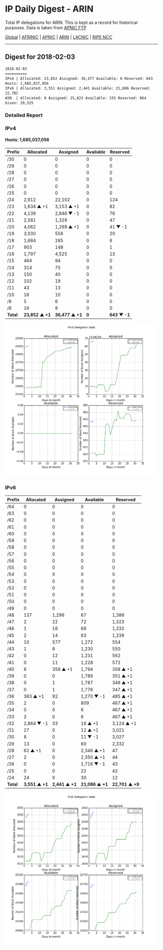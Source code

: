 # IP Daily Digest - ARIN 

Total IP delegations for ARIN. This is kept as a record for historical purposes. Data is taken from [APNIC FTP](https://ftp.apnic.net/)

[Global](https://github.com/csmets/IP-Daily-Digest) | [AFRINIC](https://github.com/csmets/IP-Daily-Digest/tree/master/archives/AFRINIC) | [APNIC](https://github.com/csmets/IP-Daily-Digest/tree/master/archives/APNIC) | [ARIN](https://github.com/csmets/IP-Daily-Digest/tree/master/archives/ARIN) | [LACNIC](https://github.com/csmets/IP-Daily-Digest/tree/master/archives/LACNIC) | [RIPE NCC](https://github.com/csmets/IP-Daily-Digest/tree/master/archives/RIPE_NCC)

---

## Digest for 2018-02-03
```
2018-02-03
==========
IPv4 | Allocated: 23,852 Assigned: 36,477 Available: 0 Reserved: 643 Hosts: 1,685,037,056
IPv6 | Allocated: 3,551 Assigned: 2,441 Available: 21,086 Reserved: 22,701
ASN  | Allocated: 0 Assigned: 25,823 Available: 155 Reserved: 864 Given: 29,525
```

### Detailed Report

### IPv4

#### Hosts: **1,685,037,056**

| Prefix | Allocated | Assigned | Available | Reserved |
| ----- | ----- | ----- | ----- | ----- |
| /30 | 0 | 0 | 0 | 0 |
| /29 | 0 | 0 | 0 | 0 |
| /28 | 0 | 0 | 0 | 0 |
| /27 | 0 | 0 | 0 | 0 |
| /26 | 0 | 0 | 0 | 0 |
| /25 | 0 | 0 | 0 | 0 |
| /24 | 2,912 | 22,102 | 0 | 124 |
| /23 | 1,634 ▲ +1 | 3,153 ▲ +1 | 0 | 82 |
| /22 | 4,139 | 2,846 ▼ -1 | 0 | 76 |
| /21 | 2,581 | 1,329 | 0 | 47 |
| /20 | 4,062 | 1,268 ▲ +1 | 0 | 41 ▼ -1 |
| /19 | 3,030 | 556 | 0 | 20 |
| /18 | 1,684 | 285 | 0 | 6 |
| /17 | 903 | 148 | 0 | 1 |
| /16 | 1,797 | 4,525 | 0 | 13 |
| /15 | 464 | 94 | 0 | 0 |
| /14 | 314 | 75 | 0 | 0 |
| /13 | 150 | 40 | 0 | 0 |
| /12 | 102 | 19 | 0 | 0 |
| /11 | 43 | 13 | 0 | 0 |
| /10 | 16 | 10 | 0 | 0 |
| /9 | 5 | 6 | 0 | 0 |
| /8 | 16 | 8 | 0 | 0 |
| **Total** | **23,852 ▲ +1** | **36,477 ▲ +1** | **0** | **643 ▼ -1** |

![ipv4-stats](ipv4-figure.png)

### IPv6

| Prefix | Allocated | Assigned | Available | Reserved |
| ----- | ----- | ----- | ----- | ----- |
| /64 | 0 | 0 | 0 | 0 |
| /63 | 0 | 0 | 0 | 0 |
| /62 | 0 | 0 | 0 | 0 |
| /61 | 0 | 0 | 0 | 0 |
| /60 | 0 | 0 | 0 | 0 |
| /59 | 0 | 0 | 0 | 0 |
| /58 | 0 | 0 | 0 | 0 |
| /57 | 0 | 0 | 0 | 0 |
| /56 | 0 | 0 | 0 | 0 |
| /55 | 0 | 0 | 0 | 0 |
| /54 | 0 | 0 | 0 | 0 |
| /53 | 0 | 0 | 0 | 0 |
| /52 | 0 | 0 | 0 | 0 |
| /51 | 0 | 0 | 0 | 0 |
| /50 | 0 | 0 | 0 | 0 |
| /49 | 0 | 0 | 0 | 0 |
| /48 | 137 | 1,296 | 67 | 1,386 |
| /47 | 2 | 22 | 72 | 1,323 |
| /46 | 1 | 16 | 68 | 1,332 |
| /45 | 2 | 14 | 63 | 1,339 |
| /44 | 10 | 577 | 1,272 | 554 |
| /43 | 1 | 8 | 1,230 | 550 |
| /42 | 0 | 12 | 1,231 | 562 |
| /41 | 0 | 11 | 1,228 | 572 |
| /40 | 6 | 358 ▲ +1 | 1,794 | 358 ▲ +1 |
| /39 | 0 | 0 | 1,789 | 351 ▲ +1 |
| /38 | 0 | 1 | 1,787 | 346 ▲ +1 |
| /37 | 0 | 1 | 1,776 | 347 ▲ +1 |
| /36 | 363 ▲ +1 | 92 | 1,270 ▼ -1 | 485 ▲ +1 |
| /35 | 2 | 0 | 809 | 467 ▲ +1 |
| /34 | 0 | 0 | 6 | 467 ▲ +1 |
| /33 | 2 | 0 | 6 | 467 ▲ +1 |
| /32 | 2,864 ▼ -1 | 33 | 16 ▲ +1 | 3,124 ▲ +1 |
| /31 | 27 | 0 | 12 ▲ +1 | 3,021 |
| /30 | 8 | 0 | 11 ▼ -1 | 3,027 |
| /29 | 13 | 0 | 60 | 2,332 |
| /28 | 62 ▲ +1 | 0 | 2,346 ▲ +1 | 47 |
| /27 | 2 | 0 | 2,350 ▲ +1 | 44 |
| /26 | 0 | 0 | 1,716 ▼ -1 | 43 |
| /25 | 0 | 0 | 22 | 42 |
| /24 | 24 | 0 | 30 | 12 |
| **Total** | **3,551 ▲ +1** | **2,441 ▲ +1** | **21,086 ▲ +1** | **22,701 ▲ +9** |

![ipv6-stats](ipv6-figure.png)